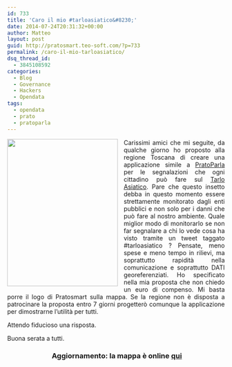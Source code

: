 ```yaml
---
id: 733
title: 'Caro il mio #tarloasiatico&#8230;'
date: 2014-07-24T20:31:32+00:00
author: Matteo
layout: post
guid: http://pratosmart.teo-soft.com/?p=733
permalink: /caro-il-mio-tarloasiatico/
dsq_thread_id:
  - 3845108592
categories:
  - Blog
  - Governance
  - Hackers
  - Opendata
tags:
  - opendata
  - prato
  - pratoparla
---
```

<div class="separator" style="clear: both; text-align: left;">
  <a style="clear: left; float: left; margin-bottom: 1em; margin-right: 1em;" href="http://pratosmart.teo-soft.com/wp-content/uploads/2014/07/wpid-Photo-20140724213121.jpg" target="_blank"><img id="blogsy-1406230292968.307" class="alignleft" src="http://pratosmart.teo-soft.com/wp-content/uploads/2014/07/wpid-Photo-20140724213121.jpg" alt="" width="256" height="341" /></a>
</div>

<p style="text-align: justify;">
  Carissimi amici che mi seguite, da qualche giorno ho proposto alla regione Toscana di creare una applicazione simile a <a title="PratoParla" href="http://pratosmart.teo-soft.com/pratoparla-con-twitter/" target="_blank">PratoParla</a> per le segnalazioni che ogni cittadino può fare sul <a title="Tarlo Asiatico" href="http://it.m.wikipedia.org/wiki/Anoplophora_chinensis_malasiaca" target="_blank">Tarlo Asiatico</a>. Pare che questo insetto debba in questo momento essere strettamente monitorato dagli enti pubblici e non solo per i danni che può fare al nostro ambiente. Quale miglior modo di monitorarlo se non far segnalare a chi lo vede cosa ha visto tramite un tweet taggato #tarloasiatico ? Pensate, meno spese e meno tempo in rilievi, ma soprattutto rapidità nella comunicazione e soprattutto DATI georeferenziati. Ho specificato nella mia proposta che non chiedo un euro di compenso. Mi basta porre il logo di Pratosmart sulla mappa. Se la regione non è disposta a patrocinare la proposta entro 7 giorni progetterò comunque la applicazione per dimostrarne l&#8217;utilità per tutti.
</p>

<p style="text-align: justify;">
  Attendo fiducioso una risposta.
</p>

<p style="text-align: justify;">
  Buona serata a tutti.
</p>

<h3 style="text-align: center;">
  <strong> Aggiornamento: la mappa è online <a href="http://pratosmart.teo-soft.com/la-mappa-del-tarloasiatico/" target="_blank">qui</a></strong>
</h3>